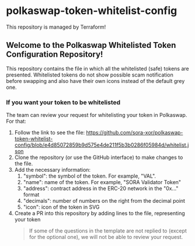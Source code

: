 # polkaswap-token-whitelist-config
This repository is managed by Terraform!

## Welcome to the Polkaswap Whitelisted Token Configuration Repository!

This repository contains the file in which all the whitelisted (safe) tokens are presented.
Whitelisted tokens do not show possible scam notification before swapping and also have their own icons instead of the default grey one.

### If you want your token to be whitelisted

The team can review your request for whitelisting your token in Polkaswap.
For that: 

1. Follow the link to see the file: https://github.com/sora-xor/polkaswap-token-whitelist-config/blob/e4d85072859b9d575e4de211f5b3b0286f05984d/whitelist.json
1. Clone the repository (or use the GitHub interface) to make changes to the file.
1. Add the necessary information: 
	1. "symbol": the symbol of the token. For example, "VAL".
    1. "name": name of the token. For example, "SORA Validator Token"
    1. "address": contract address in the ERC-20 network in the "0x..." format
    1. "decimals": number of numbers on the right from the decimal point
    1. "icon": icon of the token in SVG
1. Create a PR into this repository by adding lines to the file, representing your token
     > If some of the questions in the template are not replied to (except for the optional one), we will not be able to review your request. 
